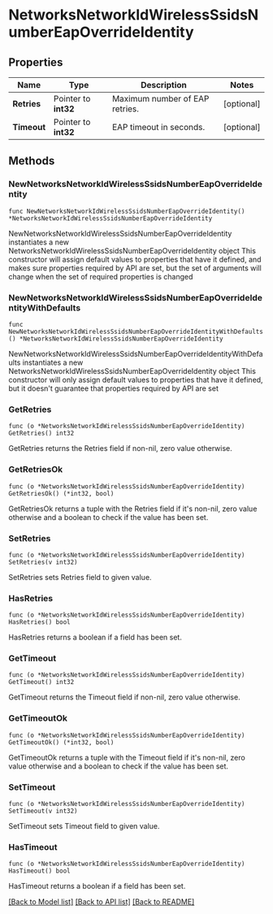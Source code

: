 # NetworksNetworkIdWirelessSsidsNumberEapOverrideIdentity

## Properties

Name | Type | Description | Notes
------------ | ------------- | ------------- | -------------
**Retries** | Pointer to **int32** | Maximum number of EAP retries. | [optional] 
**Timeout** | Pointer to **int32** | EAP timeout in seconds. | [optional] 

## Methods

### NewNetworksNetworkIdWirelessSsidsNumberEapOverrideIdentity

`func NewNetworksNetworkIdWirelessSsidsNumberEapOverrideIdentity() *NetworksNetworkIdWirelessSsidsNumberEapOverrideIdentity`

NewNetworksNetworkIdWirelessSsidsNumberEapOverrideIdentity instantiates a new NetworksNetworkIdWirelessSsidsNumberEapOverrideIdentity object
This constructor will assign default values to properties that have it defined,
and makes sure properties required by API are set, but the set of arguments
will change when the set of required properties is changed

### NewNetworksNetworkIdWirelessSsidsNumberEapOverrideIdentityWithDefaults

`func NewNetworksNetworkIdWirelessSsidsNumberEapOverrideIdentityWithDefaults() *NetworksNetworkIdWirelessSsidsNumberEapOverrideIdentity`

NewNetworksNetworkIdWirelessSsidsNumberEapOverrideIdentityWithDefaults instantiates a new NetworksNetworkIdWirelessSsidsNumberEapOverrideIdentity object
This constructor will only assign default values to properties that have it defined,
but it doesn't guarantee that properties required by API are set

### GetRetries

`func (o *NetworksNetworkIdWirelessSsidsNumberEapOverrideIdentity) GetRetries() int32`

GetRetries returns the Retries field if non-nil, zero value otherwise.

### GetRetriesOk

`func (o *NetworksNetworkIdWirelessSsidsNumberEapOverrideIdentity) GetRetriesOk() (*int32, bool)`

GetRetriesOk returns a tuple with the Retries field if it's non-nil, zero value otherwise
and a boolean to check if the value has been set.

### SetRetries

`func (o *NetworksNetworkIdWirelessSsidsNumberEapOverrideIdentity) SetRetries(v int32)`

SetRetries sets Retries field to given value.

### HasRetries

`func (o *NetworksNetworkIdWirelessSsidsNumberEapOverrideIdentity) HasRetries() bool`

HasRetries returns a boolean if a field has been set.

### GetTimeout

`func (o *NetworksNetworkIdWirelessSsidsNumberEapOverrideIdentity) GetTimeout() int32`

GetTimeout returns the Timeout field if non-nil, zero value otherwise.

### GetTimeoutOk

`func (o *NetworksNetworkIdWirelessSsidsNumberEapOverrideIdentity) GetTimeoutOk() (*int32, bool)`

GetTimeoutOk returns a tuple with the Timeout field if it's non-nil, zero value otherwise
and a boolean to check if the value has been set.

### SetTimeout

`func (o *NetworksNetworkIdWirelessSsidsNumberEapOverrideIdentity) SetTimeout(v int32)`

SetTimeout sets Timeout field to given value.

### HasTimeout

`func (o *NetworksNetworkIdWirelessSsidsNumberEapOverrideIdentity) HasTimeout() bool`

HasTimeout returns a boolean if a field has been set.


[[Back to Model list]](../README.md#documentation-for-models) [[Back to API list]](../README.md#documentation-for-api-endpoints) [[Back to README]](../README.md)


